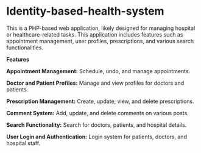 # Identity-based-health-system
This is a PHP-based web application, likely designed for managing hospital or healthcare-related tasks. This application includes features such as appointment management, user profiles, prescriptions, and various search functionalities.

**Features**

**Appointment Management:** Schedule, undo, and manage appointments.

**Doctor and Patient Profiles:** Manage and view profiles for doctors and patients.

**Prescription Management:** Create, update, view, and delete prescriptions.

**Comment System:** Add, update, and delete comments on various posts.

**Search Functionality:** Search for doctors, patients, and hospital details.

**User Login and Authentication:** Login system for patients, doctors, and hospital staff.

